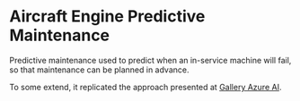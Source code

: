 # Aircraft Engine Predictive Maintenance

Predictive maintenance used to predict when an in-service machine will fail, so that maintenance can be planned in advance.

To some extend, it replicated the approach presented at [Gallery Azure AI](https://gallery.azure.ai/Collection/Predictive-Maintenance-Template-3).